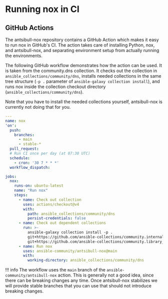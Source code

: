 <!--
Copyright (c) Ansible Project
GNU General Public License v3.0+ (see LICENSES/GPL-3.0-or-later.txt or https://www.gnu.org/licenses/gpl-3.0.txt)
SPDX-License-Identifier: GPL-3.0-or-later
-->

# Running nox in CI

## GitHub Actions

The antsibull-nox repository contains a GitHub Action which makes it easy to run nox in GitHub's CI.
The action takes care of installing Python, nox, and antsibull-nox,
and separating environment setup from actually running the environments.

The following GitHub workflow demonstrates how the action can be used.
It is taken from the community.dns collection.
It checks out the collection in `ansible_collections/community/dns`,
installs needed collections in the same tree structure (`-p .` parameter of `ansible-galaxy collection install`),
and runs nox inside the collection checkout directory (`ansible_collections/community/dns`).

Note that you have to install the needed collections yourself,
antsibull-nox is currently not doing that for you.

```yaml
---
name: nox
'on':
  push:
    branches:
      - main
      - stable-*
  pull_request:
  # Run CI once per day (at 07:30 UTC)
  schedule:
    - cron: '30 7 * * *'
  workflow_dispatch:

jobs:
  nox:
    runs-on: ubuntu-latest
    name: "Run nox"
    steps:
      - name: Check out collection
        uses: actions/checkout@v4
        with:
          path: ansible_collections/community/dns
          persist-credentials: false
      - name: Check out dependent collections
        run: >-
          ansible-galaxy collection install -p .
          git+https://github.com/ansible-collections/community.internal_test_tools.git,main
          git+https://github.com/ansible-collections/community.library_inventory_filtering.git,stable-1
      - name: Run nox
        uses: ansible-community/antsibull-nox@main
        with:
          working-directory: ansible_collections/community/dns
```

!!! info
    The workflow uses the `main` branch of the `ansible-community/antsibull-nox` action.
    This is generally not a good idea, since there can be breaking changes any time.
    Once antsibull-nox stabilizes we will provide stable branches that you can use
    that should not introduce breaking changes.

